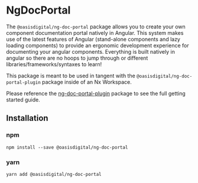 # NgDocPortal

The `@oasisdigital/ng-doc-portal` package allows you to create your own component documentation portal natively in Angular. This system makes use of the latest features of Angular (stand-alone components and lazy loading components) to provide an ergonomic development experience for documenting your angular components. Everything is built natively in angular so there are no hoops to jump through or different libraries/frameworks/syntaxes to learn!

This package is meant to be used in tangent with the `@oasisdigital/ng-doc-portal-plugin` package inside of an Nx Workspace.

Please reference the [ng-doc-portal-plugin](https://www.npmjs.com/package/@oasisdigital/ng-doc-portal-plugin) package to see the full getting started guide.

## Installation

### npm

`npm install --save @oasisdigital/ng-doc-portal`

### yarn

`yarn add @oasisdigital/ng-doc-portal`

